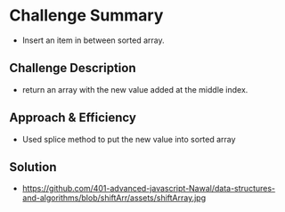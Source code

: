 # Challenge Summary
- Insert an item in between sorted array.

## Challenge Description
- return an array with the new value added at the middle index.

## Approach & Efficiency
- Used splice method to put the new value into sorted array 

## Solution
- https://github.com/401-advanced-javascript-Nawal/data-structures-and-algorithms/blob/shiftArr/assets/shiftArray.jpg